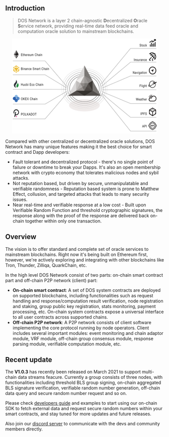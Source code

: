 ## Introduction
> DOS Network is a layer 2 chain-agnostic **D**ecentralized **O**racle **S**ervice network, providing real-time data feed oracle and computation oracle solution to mainstream blockchains.

<p align="center">
  <img width="460" height="300" src="https://raw.githubusercontent.com/DOSNetwork/docs/master/_media/overview.png">
</p>

Compared with other centralized or decentralized oracle solutions, DOS Network has many unique features making it the best choice for smart contract and Dapp developers:
- Fault tolerant and decentralized protocol - there's no single point of failure or downtime to break your Dapps. It's also an open membership network with crypto economy that tolerates malicious nodes and sybil attacks.
- Not reputation based, but driven by secure, unmanipulatable and verifiable randomness - Reputation based system is prone to Matthew Effect, collusion, and targeted attacks that leads to many security issues.
- Near real-time and verifiable response at a low cost - Built upon Verifiable Random Function and threshold cryptographic signatures, the response along with the proof of the response are delivered back on-chain together within only one transaction.


## Overview
The vision is to offer standard and complete set of oracle services to mainstream blockchains. Right now it's being built on Ethereum first, however, we're actively exploring and integrating with other blockchains like Tron, Thunder, Zilliqa, QuarkChain, etc.

In the high level DOS Network consist of two parts: on-chain smart contract part and off-chain P2P network (client) part:
* **On-chain smart contract**: A set of DOS system contracts are deployed on supported blockchains, including functionalities such as request handling and response/computation result verification, node registration and staking, group public key registration, stats monitoring, payment processing, etc. On-chain system contracts expose a universal interface to all user contracts across supported chains.
* **Off-chain P2P network**: A P2P network consists of client software implementing the core protocol running by node operators. Client includes several important modules: event monitoring and chain adaptor module, VRF module, off-chain group consensus module, response parsing module, verifiable computation module, etc.


## Recent update
The **V1.0.3** has recently been released on March 2021 to support multi-chain data streams feacure. Currently a group consists of three nodes, with functionalities including threshold BLS group signing, on-chain aggregated BLS signature verification, verifiable random number generation, off-chain data query and secure random number request and so on.

Please check [developers guide](contents/blockchains/ethereum) and examples to start using our on-chain SDK to fetch external data and request secure random numbers within your smart contracts, and stay tuned for more updates and future releases.

Also join our [discord server]() to communicate with the devs and community members directly.
